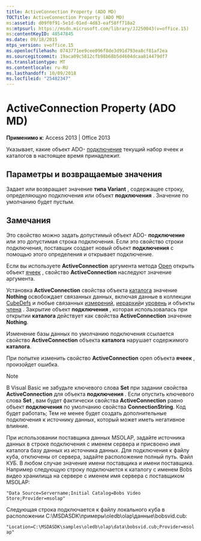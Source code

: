 ```yaml
---
title: ActiveConnection Property (ADO MD)
TOCTitle: ActiveConnection Property (ADO MD)
ms:assetid: d09f0f91-5e1d-01ed-4d83-eaf58ff718a2
ms:mtpsurl: https://msdn.microsoft.com/library/JJ250043(v=office.15)
ms:contentKeyID: 48547845
ms.date: 09/18/2015
mtps_version: v=office.15
ms.openlocfilehash: 0743771ee9cee096f8de3d91d793ea8cf81af2ea
ms.sourcegitcommit: 19aca09c5812cfb98b68b5d4604dcaa814479df7
ms.translationtype: MT
ms.contentlocale: ru-RU
ms.lasthandoff: 10/09/2018
ms.locfileid: "25482347"
---
```

# <a name="activeconnection-property-ado-md"></a>ActiveConnection Property (ADO MD)


**Применимо к**: Access 2013 | Office 2013

Указывает, какие объект ADO- [подключение](connection-object-ado.md) текущий набор ячеек и каталогов в настоящее время принадлежит.

## <a name="settings-and-return-values"></a>Параметры и возвращаемые значения

Задает или возвращает значение **типа Variant** , содержащее строку, определяющую подключения или объект **подключения** . Значение по умолчанию будет пустым.

## <a name="remarks"></a>Замечания

Это свойство можно задать допустимый объект ADO- **подключение** или это допустимая строка подключения. Если это свойство строки подключения, поставщик создает новый объект **подключения** с помощью этого определения и открывает подключение.

Если вы используете **ActiveConnection** аргумента метода [Open](open-method-ado-md.md) открыть объект [ячеек](cellset-object-ado-md.md) , свойство **ActiveConnection** наследуют значение аргумента.

Установка **ActiveConnection** свойства объекта [каталога](catalog-object-ado-md.md) значение **Nothing** освобождает связанных данных, включая данные в коллекции [CubeDefs](cubedefs-collection-ado-md.md) и любые связанных [измерений](dimension-object-ado-md.md), [иерархий](hierarchy-object-ado-md.md)и [уровень](level-object-ado-md.md) и объекты [члена](member-object-ado-md.md) . Закрытие объект **подключения** , которая использовалась при открытии **каталога** действует как свойства **ActiveConnection** значение **Nothing**.

Изменение базы данных по умолчанию подключения ссылается свойство **ActiveConnection** объекта **каталога** нарушает содержимого **каталога**.

При попытке изменить свойство **ActiveConnection** open объекта **ячеек** , произойдет ошибка.


> [!NOTE]
> <P>В Visual Basic не забудьте ключевого слова <STRONG>Set</STRONG> при задании свойства <STRONG>ActiveConnection</STRONG> для объекта <STRONG>подключения</STRONG> . Если опустить ключевого слова <STRONG>Set</STRONG> , вам будет фактически свойства <STRONG>ActiveConnection</STRONG> равно объект <STRONG>подключения</STRONG> по умолчанию свойства <STRONG>ConnectionString</STRONG>. Код будет работать; Тем не менее будет создать дополнительные подключения к источнику данных, который может иметь негативное влияние.</P>



При использовании поставщика данных MSOLAP, задайте источника данных в строке подключения с именем сервера и присвоено имя каталога базу данных из источника данных. Для подключения к файлу куба, отключены от сервера, задайте расположение полный путь. Файл КУБ. В любом случае значение имени поставщика и имени поставщика. Например следующую строку подключается к каталогу с именем Bobs видео хранилища на сервере с именем имя сервера с поставщиком MSOLAP:

`"Data Source=Servername;Initial Catalog=Bobs Video Store;Provider=msolap"`

Следующая строка подключается к файлу локального куба в расположении C:\\MSDASDK\\примеры\\oledb\\olap\\данные\\bobsvid.cub:

`"Location=C:\MSDASDK\samples\oledb\olap\data\bobsvid.cub;Provider=msolap"`

